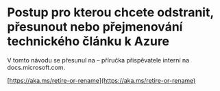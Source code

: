 # <a name="steps-to-follow-when-you-want-to-delete-move-or-rename-an-azure-technical-article"></a>Postup pro kterou chcete odstranit, přesunout nebo přejmenování technického článku k Azure

V tomto návodu se přesunul na – příručka přispěvatele interní na docs.microsoft.com.

[https://aka.ms/retire-or-rename](https://aka.ms/retire-or-rename)

